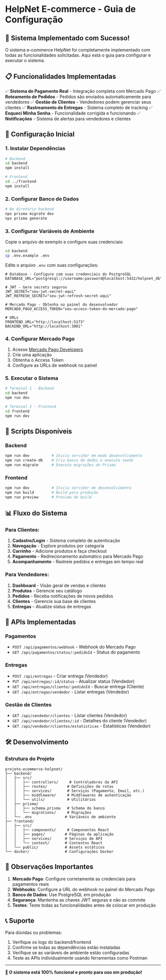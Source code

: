 # HelpNet E-commerce - Guia de Configuração

## 🎉 Sistema Implementado com Sucesso!

O sistema e-commerce HelpNet foi completamente implementado com todas as funcionalidades solicitadas. Aqui está o guia para configurar e executar o sistema.

## 📋 Funcionalidades Implementadas

✅ **Sistema de Pagamento Real** - Integração completa com Mercado Pago
✅ **Roteamento de Pedidos** - Pedidos são enviados automaticamente para vendedores
✅ **Gestão de Clientes** - Vendedores podem gerenciar seus clientes
✅ **Rastreamento de Entregas** - Sistema completo de tracking
✅ **Esqueci Minha Senha** - Funcionalidade corrigida e funcionando
✅ **Notificações** - Sistema de alertas para vendedores e clientes

## 🚀 Configuração Inicial

### 1. Instalar Dependências

```bash
# Backend
cd backend
npm install

# Frontend
cd ../frontend
npm install
```

### 2. Configurar Banco de Dados

```bash
# No diretório backend
npx prisma migrate dev
npx prisma generate
```

### 3. Configurar Variáveis de Ambiente

Copie o arquivo de exemplo e configure suas credenciais:

```bash
cd backend
cp .env.example .env
```

Edite o arquivo `.env` com suas configurações:

```env
# Database - Configure com suas credenciais do PostgreSQL
DATABASE_URL="postgresql://username:password@localhost:5432/helpnet_db"

# JWT - Gere secrets seguros
JWT_SECRET="seu-jwt-secret-aqui"
JWT_REFRESH_SECRET="seu-jwt-refresh-secret-aqui"

# Mercado Pago - Obtenha no painel do desenvolvedor
MERCADO_PAGO_ACCESS_TOKEN="seu-access-token-do-mercado-pago"

# URLs
FRONTEND_URL="http://localhost:5173"
BACKEND_URL="http://localhost:3001"
```

### 4. Configurar Mercado Pago

1. Acesse [Mercado Pago Developers](https://www.mercadopago.com.br/developers)
2. Crie uma aplicação
3. Obtenha o Access Token
4. Configure as URLs de webhook no painel

### 5. Executar o Sistema

```bash
# Terminal 1 - Backend
cd backend
npm run dev

# Terminal 2 - Frontend
cd frontend
npm run dev
```

## 🔧 Scripts Disponíveis

### Backend
```bash
npm run dev          # Inicia servidor em modo desenvolvimento
npm run create-db    # Cria banco de dados e executa seeds
npm run migrate      # Executa migrações do Prisma
```

### Frontend
```bash
npm run dev          # Inicia servidor de desenvolvimento
npm run build        # Build para produção
npm run preview      # Preview do build
```

## 📊 Fluxo do Sistema

### Para Clientes:
1. **Cadastro/Login** - Sistema completo de autenticação
2. **Navegação** - Explore produtos por categoria
3. **Carrinho** - Adicione produtos e faça checkout
4. **Pagamento** - Redirecionamento automático para Mercado Pago
5. **Acompanhamento** - Rastreie pedidos e entregas em tempo real

### Para Vendedores:
1. **Dashboard** - Visão geral de vendas e clientes
2. **Produtos** - Gerencie seu catálogo
3. **Pedidos** - Receba notificações de novos pedidos
4. **Clientes** - Gerencie sua base de clientes
5. **Entregas** - Atualize status de entregas

## 🔗 APIs Implementadas

### Pagamentos
- `POST /api/pagamentos/webhook` - Webhook do Mercado Pago
- `GET /api/pagamentos/status/:pedidoId` - Status do pagamento

### Entregas
- `POST /api/entregas` - Criar entrega (Vendedor)
- `PUT /api/entregas/:id/status` - Atualizar status (Vendedor)
- `GET /api/entregas/cliente/:pedidoId` - Buscar entrega (Cliente)
- `GET /api/entregas/vendedor` - Listar entregas (Vendedor)

### Gestão de Clientes
- `GET /api/vendedor/clientes` - Listar clientes (Vendedor)
- `GET /api/vendedor/clientes/:id` - Detalhes do cliente (Vendedor)
- `GET /api/vendedor/clientes/estatisticas` - Estatísticas (Vendedor)

## 🛠️ Desenvolvimento

### Estrutura do Projeto
```
projeto-ecommerce-helpnet/
├── backend/
│   ├── src/
│   │   ├── controllers/     # Controladores da API
│   │   ├── routes/         # Definições de rotas
│   │   ├── services/       # Serviços (Pagamento, Email, etc.)
│   │   ├── middleware/     # Middlewares de autenticação
│   │   └── utils/          # Utilitários
│   ├── prisma/
│   │   ├── schema.prisma   # Schema do banco
│   │   └── migrations/     # Migrações
│   └── .env               # Variáveis de ambiente
├── frontend/
│   ├── src/
│   │   ├── components/     # Componentes React
│   │   ├── pages/         # Páginas da aplicação
│   │   ├── services/      # Serviços de API
│   │   └── context/       # Contextos React
│   └── public/            # Assets estáticos
└── docker/                # Configurações Docker
```

## 🚨 Observações Importantes

1. **Mercado Pago**: Configure corretamente as credenciais para pagamentos reais
2. **Webhooks**: Configure a URL do webhook no painel do Mercado Pago
3. **Banco de Dados**: Use PostgreSQL em produção
4. **Segurança**: Mantenha as chaves JWT seguras e não as commite
5. **Testes**: Teste todas as funcionalidades antes de colocar em produção

## 📞 Suporte

Para dúvidas ou problemas:
1. Verifique os logs do backend/frontend
2. Confirme se todas as dependências estão instaladas
3. Verifique se as variáveis de ambiente estão configuradas
4. Teste as APIs individualmente usando ferramentas como Postman

---

**🎯 O sistema está 100% funcional e pronto para uso em produção!**